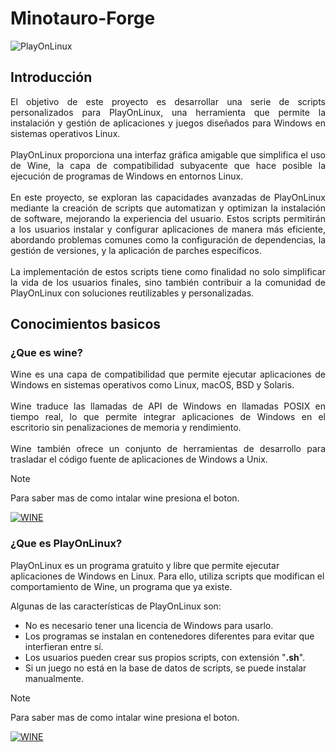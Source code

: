 # Minotauro-Forge

![PlayOnLinux](https://img.shields.io/badge/PlayOnLinux-4.3.4-green)

## Introducción

<p style="text-align: justify;">
El objetivo de este proyecto es desarrollar una serie de scripts personalizados para PlayOnLinux, una herramienta que permite la instalación y gestión de aplicaciones y juegos diseñados para Windows en sistemas operativos Linux.<br><br>
PlayOnLinux proporciona una interfaz gráfica amigable que simplifica el uso de Wine, la capa de compatibilidad subyacente que hace posible la ejecución de programas de Windows en entornos Linux.<br><br>
En este proyecto, se exploran las capacidades avanzadas de PlayOnLinux mediante la creación de scripts que automatizan y optimizan la instalación de software, mejorando la experiencia del usuario. Estos scripts permitirán a los usuarios instalar y configurar aplicaciones de manera más eficiente, abordando problemas comunes como la configuración de dependencias, la gestión de versiones, y la aplicación de parches específicos.<br><br>
La implementación de estos scripts tiene como finalidad no solo simplificar la vida de los usuarios finales, sino también contribuir a la comunidad de PlayOnLinux con soluciones reutilizables y personalizadas.
</p>

## Conocimientos basicos 

### ¿Que es wine?

<p style="text-align: justify;">
Wine es una capa de compatibilidad que permite ejecutar aplicaciones de Windows en sistemas operativos como Linux, macOS, BSD y Solaris.<br><br> 
Wine traduce las llamadas de API de Windows en llamadas POSIX en tiempo real, lo que permite integrar aplicaciones de Windows en el escritorio sin penalizaciones de memoria y rendimiento.<br><br>
Wine también ofrece un conjunto de herramientas de desarrollo para trasladar el código fuente de aplicaciones de Windows a Unix.
</p>


> [!NOTE]
> Para saber mas de como intalar wine presiona el boton.
> 
> [![WINE](https://img.shields.io/badge/WINE-red?style=for-the-badge)](https://wiki.winehq.org/Download)

### ¿Que es PlayOnLinux?

PlayOnLinux es un programa gratuito y libre que permite ejecutar aplicaciones de Windows en Linux. Para ello, utiliza scripts que modifican el comportamiento de Wine, un programa que ya existe. 
 
Algunas de las características de PlayOnLinux son:
- No es necesario tener una licencia de Windows para usarlo. 
- Los programas se instalan en contenedores diferentes para evitar que interfieran entre sí. 
- Los usuarios pueden crear sus propios scripts, con extensión "**.sh**". 
- Si un juego no está en la base de datos de scripts, se puede instalar manualmente. 

> [!NOTE]
> Para saber mas de como intalar wine presiona el boton.
> 
> [![WINE](https://img.shields.io/badge/PLAYONLINUX-yellow?style=for-the-badge)](https://www.playonlinux.com/en/download.html)
